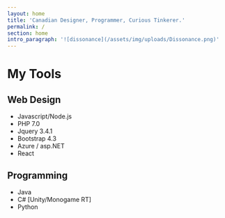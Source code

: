 ```yaml
---
layout: home
title: 'Canadian Designer, Programmer, Curious Tinkerer.'
permalink: /
section: home
intro_paragraph: '![dissonance](/assets/img/uploads/Dissonance.png)'
---
```



# My Tools



## Web Design

* Javascript/Node.js
* PHP 7.0
* Jquery 3.4.1
* Bootstrap 4.3
* Azure / asp.NET
* React



## Programming

* Java
* C# \[Unity/Monogame RT]
* Python
